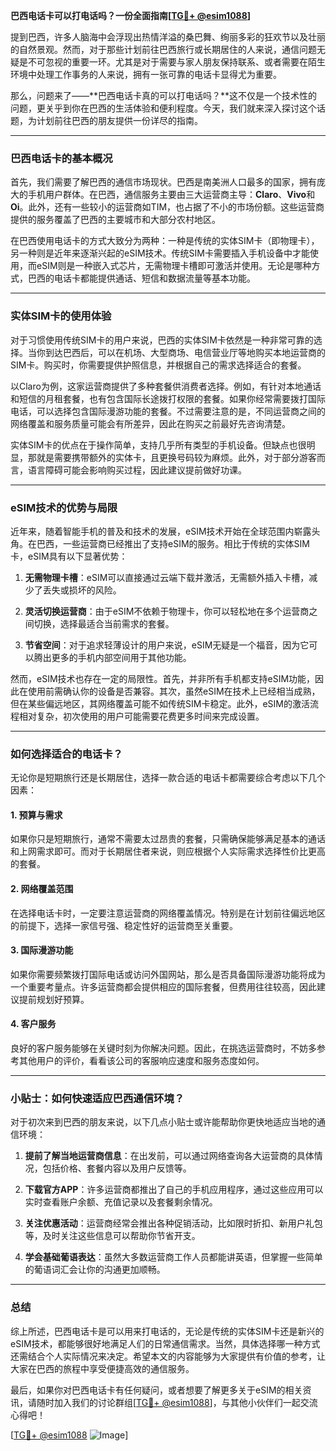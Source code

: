 **巴西电话卡可以打电话吗？一份全面指南[[TG💪+ @esim1088](https://t.me/s/esim1088)]**

提到巴西，许多人脑海中会浮现出热情洋溢的桑巴舞、绚丽多彩的狂欢节以及壮丽的自然景观。然而，对于那些计划前往巴西旅行或长期居住的人来说，通信问题无疑是不可忽视的重要一环。尤其是对于需要与家人朋友保持联系、或者需要在陌生环境中处理工作事务的人来说，拥有一张可靠的电话卡显得尤为重要。

那么，问题来了——**巴西电话卡真的可以打电话吗？**这不仅是一个技术性的问题，更关乎到你在巴西的生活体验和便利程度。今天，我们就来深入探讨这个话题，为计划前往巴西的朋友提供一份详尽的指南。

---

### 巴西电话卡的基本概况

首先，我们需要了解巴西的通信市场现状。巴西是南美洲人口最多的国家，拥有庞大的手机用户群体。在巴西，通信服务主要由三大运营商主导：**Claro**、**Vivo**和**Oi**。此外，还有一些较小的运营商如TIM，也占据了不小的市场份额。这些运营商提供的服务覆盖了巴西的主要城市和大部分农村地区。

在巴西使用电话卡的方式大致分为两种：一种是传统的实体SIM卡（即物理卡），另一种则是近年来逐渐兴起的eSIM技术。传统SIM卡需要插入手机设备中才能使用，而eSIM则是一种嵌入式芯片，无需物理卡槽即可激活并使用。无论是哪种方式，巴西的电话卡都能提供通话、短信和数据流量等基本功能。

---

### 实体SIM卡的使用体验

对于习惯使用传统SIM卡的用户来说，巴西的实体SIM卡依然是一种非常可靠的选择。当你到达巴西后，可以在机场、大型商场、电信营业厅等地购买本地运营商的SIM卡。购买时，你需要提供护照信息，并根据自己的需求选择适合的套餐。

以Claro为例，这家运营商提供了多种套餐供消费者选择。例如，有针对本地通话和短信的月租套餐，也有包含国际长途拨打权限的套餐。如果你经常需要拨打国际电话，可以选择包含国际漫游功能的套餐。不过需要注意的是，不同运营商之间的网络覆盖和服务质量可能会有所差异，因此在购买之前最好先咨询清楚。

实体SIM卡的优点在于操作简单，支持几乎所有类型的手机设备。但缺点也很明显，那就是需要携带额外的实体卡，且更换号码较为麻烦。此外，对于部分游客而言，语言障碍可能会影响购买过程，因此建议提前做好功课。

---

### eSIM技术的优势与局限

近年来，随着智能手机的普及和技术的发展，eSIM技术开始在全球范围内崭露头角。在巴西，一些运营商已经推出了支持eSIM的服务。相比于传统的实体SIM卡，eSIM具有以下显著优势：

1. **无需物理卡槽**：eSIM可以直接通过云端下载并激活，无需额外插入卡槽，减少了丢失或损坏的风险。
   
2. **灵活切换运营商**：由于eSIM不依赖于物理卡，你可以轻松地在多个运营商之间切换，选择最适合当前需求的套餐。

3. **节省空间**：对于追求轻薄设计的用户来说，eSIM无疑是一个福音，因为它可以腾出更多的手机内部空间用于其他功能。

然而，eSIM技术也存在一定的局限性。首先，并非所有手机都支持eSIM功能，因此在使用前需确认你的设备是否兼容。其次，虽然eSIM在技术上已经相当成熟，但在某些偏远地区，其网络覆盖可能不如传统SIM卡稳定。此外，eSIM的激活流程相对复杂，初次使用的用户可能需要花费更多时间来完成设置。

---

### 如何选择适合的电话卡？

无论你是短期旅行还是长期居住，选择一款合适的电话卡都需要综合考虑以下几个因素：

#### 1. 预算与需求
如果你只是短期旅行，通常不需要太过昂贵的套餐，只需确保能够满足基本的通话和上网需求即可。而对于长期居住者来说，则应根据个人实际需求选择性价比更高的套餐。

#### 2. 网络覆盖范围
在选择电话卡时，一定要注意运营商的网络覆盖情况。特别是在计划前往偏远地区的前提下，选择一家信号强、稳定性好的运营商至关重要。

#### 3. 国际漫游功能
如果你需要频繁拨打国际电话或访问外国网站，那么是否具备国际漫游功能将成为一个重要考量点。许多运营商都会提供相应的国际套餐，但费用往往较高，因此建议提前规划好预算。

#### 4. 客户服务
良好的客户服务能够在关键时刻为你解决问题。因此，在挑选运营商时，不妨多参考其他用户的评价，看看该公司的客服响应速度和服务态度如何。

---

### 小贴士：如何快速适应巴西通信环境？

对于初次来到巴西的朋友来说，以下几点小贴士或许能帮助你更快地适应当地的通信环境：

1. **提前了解当地运营商信息**：在出发前，可以通过网络查询各大运营商的具体情况，包括价格、套餐内容以及用户反馈等。

2. **下载官方APP**：许多运营商都推出了自己的手机应用程序，通过这些应用可以实时查看账户余额、充值记录以及套餐剩余情况。

3. **关注优惠活动**：运营商经常会推出各种促销活动，比如限时折扣、新用户礼包等，及时关注这些信息可以帮助你节省开支。

4. **学会基础葡语表达**：虽然大多数运营商工作人员都能讲英语，但掌握一些简单的葡语词汇会让你的沟通更加顺畅。

---

### 总结

综上所述，巴西电话卡是可以用来打电话的，无论是传统的实体SIM卡还是新兴的eSIM技术，都能够很好地满足人们的日常通信需求。当然，具体选择哪一种方式还需结合个人实际情况来决定。希望本文的内容能够为大家提供有价值的参考，让大家在巴西的旅程中享受便捷高效的通信服务。

最后，如果你对巴西电话卡有任何疑问，或者想要了解更多关于eSIM的相关资讯，请随时加入我们的讨论群组[[TG💪+ @esim1088](https://t.me/s/esim1088)]，与其他小伙伴们一起交流心得吧！

[[TG💪+ @esim1088](https://t.me/s/esim1088) ![Image](https://i.postimg.cc/4NQfJmqS/Snipaste-2025-05-13-00-14-12.png)]